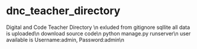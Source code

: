 # dnc_teacher_directory
Digital and Code Teacher Directory
\n
exluded from gitignore sqllite all data is uploaded\n
download source code\n
python manage.py runserver\n
user available is Username:admin, Password:admin\n
